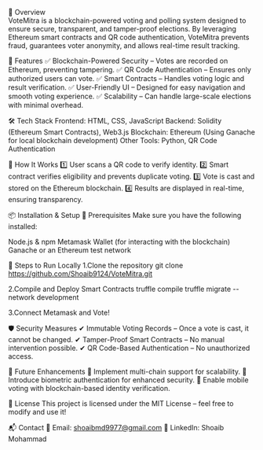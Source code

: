 📝 Overview
<br>
VoteMitra is a blockchain-powered voting and polling system designed to ensure secure, transparent, and tamper-proof elections. By leveraging Ethereum smart contracts and QR code authentication, VoteMitra prevents fraud, guarantees voter anonymity, and allows real-time result tracking.

🚀 Features
✅ Blockchain-Powered Security – Votes are recorded on Ethereum, preventing tampering.
✅ QR Code Authentication – Ensures only authorized users can vote.
✅ Smart Contracts – Handles voting logic and result verification.
✅ User-Friendly UI – Designed for easy navigation and smooth voting experience.
✅ Scalability – Can handle large-scale elections with minimal overhead.


🛠️ Tech Stack
Frontend: HTML, CSS, JavaScript
Backend: Solidity (Ethereum Smart Contracts), Web3.js
Blockchain: Ethereum (Using Ganache for local blockchain development)
Other Tools: Python, QR Code Authentication

🎯 How It Works
1️⃣ User scans a QR code to verify identity.
2️⃣ Smart contract verifies eligibility and prevents duplicate voting.
3️⃣ Vote is cast and stored on the Ethereum blockchain.
4️⃣ Results are displayed in real-time, ensuring transparency.

📦 Installation & Setup
🔹 Prerequisites
Make sure you have the following installed:

Node.js & npm
Metamask Wallet (for interacting with the blockchain)
Ganache or an Ethereum test network

🔹 Steps to Run Locally
1.Clone the repository
git clone https://github.com/Shoaib9124/VoteMitra.git

2.Compile and Deploy Smart Contracts
truffle compile
truffle migrate --network development

3.Connect Metamask and Vote!



🛡️ Security Measures
✔ Immutable Voting Records – Once a vote is cast, it cannot be changed.
✔ Tamper-Proof Smart Contracts – No manual intervention possible.
✔ QR Code-Based Authentication – No unauthorized access.

📌 Future Enhancements
🔹 Implement multi-chain support for scalability.
🔹 Introduce biometric authentication for enhanced security.
🔹 Enable mobile voting with blockchain-based identity verification.

📜 License
This project is licensed under the MIT License – feel free to modify and use it!

📬 Contact
📧 Email: shoaibmd9977@gmail.com
🔗 LinkedIn: Shoaib Mohammad

